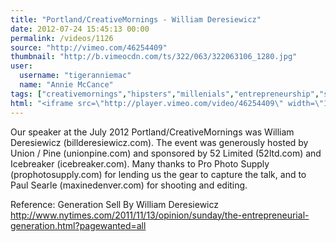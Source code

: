 ```yaml
---
title: "Portland/CreativeMornings - William Deresiewicz"
date: 2012-07-24 15:45:13 00:00
permalink: /videos/1126
source: "http://vimeo.com/46254409"
thumbnail: "http://b.vimeocdn.com/ts/322/063/322063106_1280.jpg"
user:
  username: "tigeranniemac"
  name: "Annie McCance"
tags: ["creativemornings","hipsters","millenials","entrepreneurship","small business"]
html: "<iframe src=\"http://player.vimeo.com/video/46254409\" width=\"1280\" height=\"720\" frameborder=\"0\" webkitAllowFullScreen mozallowfullscreen allowFullScreen></iframe>"
---
```


Our speaker at the July 2012 Portland/CreativeMornings was William Deresiewicz (billderesiewicz.com). The event was generously hosted by Union / Pine (unionpine.com) and sponsored by 52 Limited (52ltd.com) and Icebreaker (icebreaker.com). Many thanks to Pro Photo Supply (prophotosupply.com) for lending us the gear to capture the talk, and to Paul Searle (maxinedenver.com) for shooting and editing.

Reference:
Generation Sell By William Deresiewicz
http://www.nytimes.com/2011/11/13/opinion/sunday/the-entrepreneurial-generation.html?pagewanted=all